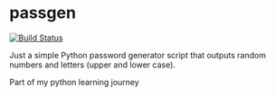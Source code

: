 # passgen

[![Build Status](https://travis-ci.com/dduong26/passgen.svg?branch=master)](https://travis-ci.com/dduong26/passgen)

Just a simple Python password generator script that outputs random numbers 
and letters (upper and lower case).

Part of my python learning journey
